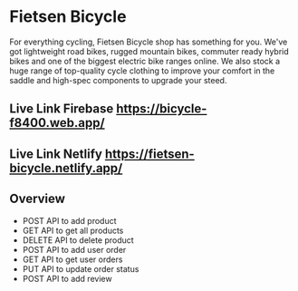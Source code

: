 # Fietsen Bicycle

For everything cycling, Fietsen Bicycle shop has something for you. We've got lightweight road bikes, rugged mountain bikes, commuter ready hybrid bikes and one of the biggest electric bike ranges online. We also stock a huge range of top-quality cycle clothing to improve your comfort in the saddle and high-spec components to upgrade your steed.

## Live Link Firebase https://bicycle-f8400.web.app/
## Live Link Netlify https://fietsen-bicycle.netlify.app/

## Overview

* POST API to add product
* GET API to get all products
* DELETE API to delete product
* POST API to add user order
* GET API to get user orders
* PUT API to update order status
* POST API to add review
